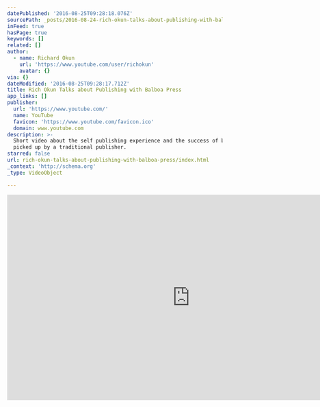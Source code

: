 ```yaml
---
datePublished: '2016-08-25T09:28:18.076Z'
sourcePath: _posts/2016-08-24-rich-okun-talks-about-publishing-with-balboa-press.md
inFeed: true
hasPage: true
keywords: []
related: []
author:
  - name: Richard Okun
    url: 'https://www.youtube.com/user/richokun'
    avatar: {}
via: {}
dateModified: '2016-08-25T09:28:17.712Z'
title: Rich Okun Talks about Publishing with Balboa Press
app_links: []
publisher:
  url: 'https://www.youtube.com/'
  name: YouTube
  favicon: 'https://www.youtube.com/favicon.ico'
  domain: www.youtube.com
description: >-
  Short video about the self publishing experience and the success of being
  picked up by a traditional publisher.
starred: false
url: rich-okun-talks-about-publishing-with-balboa-press/index.html
_context: 'http://schema.org'
_type: VideoObject

---
```

<iframe src="https://cdn.embedly.com/widgets/media.html?src=https%3A%2F%2Fwww.youtube.com%2Fembed%2FnXm4quMLsd8%3Ffeature%3Doembed&amp;url=https%3A%2F%2Fwww.youtube.com%2Fwatch%3Fv%3DnXm4quMLsd8&amp;image=https%3A%2F%2Fi.ytimg.com%2Fvi%2FnXm4quMLsd8%2Fhqdefault.jpg&amp;key=b7d04c9b404c499eba89ee7072e1c4f7&amp;type=text%2Fhtml&amp;schema=youtube" width="854" height="480" scrolling="no" frameborder="0" allowfullscreen="allowfullscreen" style=""></iframe>